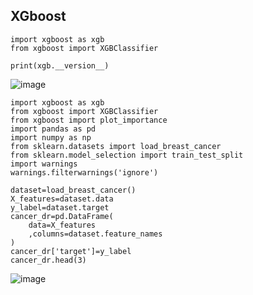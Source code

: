 ## XGboost

```
import xgboost as xgb
from xgboost import XGBClassifier

print(xgb.__version__)
```
![image](https://github.com/user-attachments/assets/64e15a03-ad4d-4735-8d71-f1a33fb5ca1c)

```
import xgboost as xgb
from xgboost import XGBClassifier
from xgboost import plot_importance
import pandas as pd
import numpy as np
from sklearn.datasets import load_breast_cancer
from sklearn.model_selection import train_test_split
import warnings
warnings.filterwarnings('ignore')

dataset=load_breast_cancer()
X_features=dataset.data
y_label=dataset.target
cancer_dr=pd.DataFrame(
    data=X_features
    ,columns=dataset.feature_names
)
cancer_dr['target']=y_label
cancer_dr.head(3)
```
![image](https://github.com/user-attachments/assets/f21e1815-807a-4655-a58e-dfd7af66750b)

